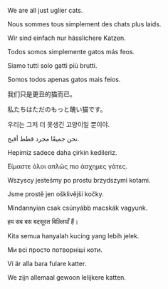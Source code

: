 <p>We are all just uglier cats.</p>  
<p>Nous sommes tous simplement des chats plus laids.</p>  
<p>Wir sind einfach nur hässlichere Katzen.</p>  
<p>Todos somos simplemente gatos más feos.</p>  
<p>Siamo tutti solo gatti più brutti.</p>  
<p>Somos todos apenas gatos mais feios.</p>  
<p>我们只是更丑的猫而已。</p>  
<p>私たちはただのもっと醜い猫です。</p>  
<p>우리는 그저 더 못생긴 고양이일 뿐이야.</p>  
<p>نحن جميعًا مجرد قطط أقبح.</p>  
<p>Hepimiz sadece daha çirkin kedileriz.</p>  
<p>Είμαστε όλοι απλώς πιο άσχημες γάτες.</p>  
<p>Wszyscy jesteśmy po prostu brzydszymi kotami.</p>  
<p>Jsme prostě jen ošklivější kočky.</p>  
<p>Mindannyian csak csúnyább macskák vagyunk.</p>  
<p>हम सब बस बदसूरत बिल्लियाँ हैं।</p>  
<p>Kita semua hanyalah kucing yang lebih jelek.</p>  
<p>Ми всі просто потворніші коти.</p>  
<p>Vi är alla bara fulare katter.</p>  
<p>We zijn allemaal gewoon lelijkere katten.</p>
